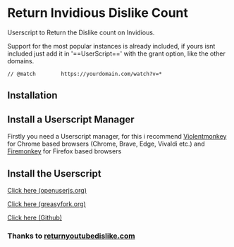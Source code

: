 # Return Invidious Dislike Count
Userscript to Return the Dislike count on Invidious.

Support for the most popular instances is already included, if yours isnt included just add it in '==UserScript==' with the grant option, like the other domains.

```
// @match        https://yourdomain.com/watch?v=*
```

## Installation

## Install a Userscript Manager
Firstly you need a Userscript manager, for this i recommend [Violentmonkey](https://violentmonkey.github.io/) for Chrome based browsers (Chrome, Brave, Edge, Vivaldi etc.) and [Firemonkey](https://addons.mozilla.org/en-US/firefox/addon/firemonkey/) for Firefox based browsers

## Install the Userscript

[Click here (openuserjs.org)](https://openuserjs.org/scripts/poipa/Return_Dislike_Count_Invidious)

[Click here (greasyfork.org)](https://greasyfork.org/en/scripts/438162-return-dislike-count-invidious)

[Click here (Github)](https://github.com/jesperbakhandskemager/Return-Invidious-Dislike-Count/raw/master/return-invidious-dislike.user.js)

### Thanks to [returnyoutubedislike.com](https://returnyoutubedislike.com)
